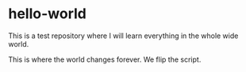 # hello-world
This is a test repository where I will learn everything in the whole wide world.

This is where the world changes forever. We flip the script.
